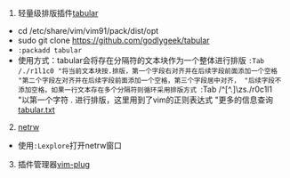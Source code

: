 1. 轻量级排版插件[tabular](https://github.com/godlygeek/tabular)
- cd /etc/share/vim/vim91/pack/dist/opt
- sudo git clone https://github.com/godlygeek/tabular
- `:packadd tabular`
- 使用方式：tabular会将存在分隔符的文本块作为一个整体进行排版
            `:Tab /./r1l1c0
            "将当前文本块按.排版，第一个字段右对齐并在后续字段前面添加一个空格
            "第二个字段左对齐并在后续字段前面添加一个空格，第三个字段居中对齐，
            "后续字段不添加空格，如果一行文本存在多个分隔符则循环采用排版方式
            `:Tab /^[^.]\zs./r0c1l1
            "以第一个字符 . 进行排版，这里用到了vim的正则表达式
            "更多的信息查询[tabular.txt]($/tabular/doc/tabular.txt)

2. [netrw]()
- 使用`:Lexplore`打开netrw窗口



3. 插件管理器[vim-plug](https://github.com/junegunn/vim-plug)
